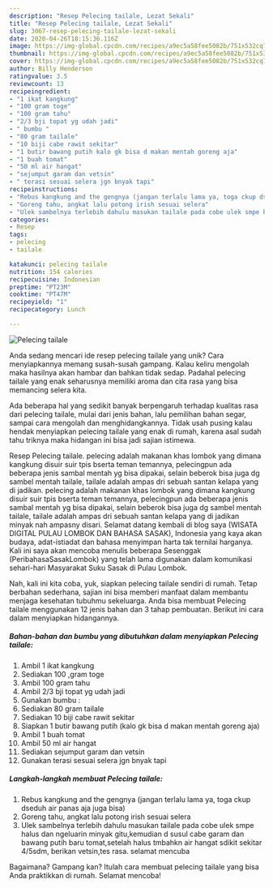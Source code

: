 ```yaml
---
description: "Resep Pelecing tailale, Lezat Sekali"
title: "Resep Pelecing tailale, Lezat Sekali"
slug: 3067-resep-pelecing-tailale-lezat-sekali
date: 2020-04-26T18:15:36.116Z
image: https://img-global.cpcdn.com/recipes/a9ec5a58fee5082b/751x532cq70/pelecing-tailale-foto-resep-utama.jpg
thumbnail: https://img-global.cpcdn.com/recipes/a9ec5a58fee5082b/751x532cq70/pelecing-tailale-foto-resep-utama.jpg
cover: https://img-global.cpcdn.com/recipes/a9ec5a58fee5082b/751x532cq70/pelecing-tailale-foto-resep-utama.jpg
author: Billy Henderson
ratingvalue: 3.5
reviewcount: 13
recipeingredient:
- "1 ikat kangkung"
- "100 gram toge"
- "100 gram tahu"
- "2/3 bji topat yg udah jadi"
- " bumbu "
- "80 gram tailale"
- "10 biji cabe rawit sekitar"
- "1 butir bawang putih kalo gk bisa d makan mentah goreng aja"
- "1 buah tomat"
- "50 ml air hangat"
- "sejumput garam dan vetsin"
- " terasi sesuai selera jgn bnyak tapi"
recipeinstructions:
- "Rebus kangkung and the gengnya (jangan terlalu lama ya, toga ckup dseduh air panas aja juga bisa)"
- "Goreng tahu, angkat lalu potong irish sesuai selera"
- "Ulek sambelnya terlebih dahulu masukan tailale pada cobe ulek smpe halus dan ngeluarin minyak gitu,kemudian d susul cabe garam dan bawang putih baru tomat,setelah halus tmbahkn air hangat sdikit sekitar 4/5sdm, berikan vetsin,tes rasa. selamat mencuba"
categories:
- Resep
tags:
- pelecing
- tailale

katakunci: pelecing tailale 
nutrition: 154 calories
recipecuisine: Indonesian
preptime: "PT23M"
cooktime: "PT47M"
recipeyield: "1"
recipecategory: Lunch

---
```



![Pelecing tailale](https://img-global.cpcdn.com/recipes/a9ec5a58fee5082b/751x532cq70/pelecing-tailale-foto-resep-utama.jpg)

Anda sedang mencari ide resep pelecing tailale yang unik? Cara menyiapkannya memang susah-susah gampang. Kalau keliru mengolah maka hasilnya akan hambar dan bahkan tidak sedap. Padahal pelecing tailale yang enak seharusnya memiliki aroma dan cita rasa yang bisa memancing selera kita.

Ada beberapa hal yang sedikit banyak berpengaruh terhadap kualitas rasa dari pelecing tailale, mulai dari jenis bahan, lalu pemilihan bahan segar, sampai cara mengolah dan menghidangkannya. Tidak usah pusing kalau hendak menyiapkan pelecing tailale yang enak di rumah, karena asal sudah tahu triknya maka hidangan ini bisa jadi sajian istimewa.

Resep Pelecing tailale. pelecing adalah makanan khas lombok yang dimana kangkung disuir suir tpis bserta teman temannya, pelecingpun ada beberapa jenis sambal mentah yg bisa dipakai, selain beberok bisa juga dg sambel mentah tailale, tailale adalah ampas dri sebuah santan kelapa yang di jadikan. pelecing adalah makanan khas lombok yang dimana kangkung disuir suir tpis bserta teman temannya, pelecingpun ada beberapa jenis sambal mentah yg bisa dipakai, selain beberok bisa juga dg sambel mentah tailale, tailale adalah ampas dri sebuah santan kelapa yang di jadikan minyak nah ampasny disari. Selamat datang kembali di blog saya (WISATA DIGITAL PULAU LOMBOK DAN BAHASA SASAK), Indonesia yang kaya akan budaya, adat-istiadat dan bahasa menyimpan harta tak ternilai harganya. Kali ini saya akan mencoba menulis beberapa Sesenggak (PeribahasaSasakLombok) yang telah lama digunakan dalam komunikasi sehari-hari Masyarakat Suku Sasak di Pulau Lombok.


Nah, kali ini kita coba, yuk, siapkan pelecing tailale sendiri di rumah. Tetap berbahan sederhana, sajian ini bisa memberi manfaat dalam membantu menjaga kesehatan tubuhmu sekeluarga. Anda bisa membuat Pelecing tailale menggunakan 12 jenis bahan dan 3 tahap pembuatan. Berikut ini cara dalam menyiapkan hidangannya.

<!--inarticleads1-->

##### Bahan-bahan dan bumbu yang dibutuhkan dalam menyiapkan Pelecing tailale:

1. Ambil 1 ikat kangkung
1. Sediakan 100 ,gram toge
1. Ambil 100 gram tahu
1. Ambil 2/3 bji topat yg udah jadi
1. Gunakan  bumbu :
1. Sediakan 80 gram tailale
1. Sediakan 10 biji cabe rawit sekitar
1. Siapkan 1 butir bawang putih (kalo gk bisa d makan mentah goreng aja)
1. Ambil 1 buah tomat
1. Ambil 50 ml air hangat
1. Sediakan sejumput garam dan vetsin
1. Gunakan  terasi sesuai selera jgn bnyak tapi




<!--inarticleads2-->

##### Langkah-langkah membuat Pelecing tailale:

1. Rebus kangkung and the gengnya (jangan terlalu lama ya, toga ckup dseduh air panas aja juga bisa)
1. Goreng tahu, angkat lalu potong irish sesuai selera
1. Ulek sambelnya terlebih dahulu masukan tailale pada cobe ulek smpe halus dan ngeluarin minyak gitu,kemudian d susul cabe garam dan bawang putih baru tomat,setelah halus tmbahkn air hangat sdikit sekitar 4/5sdm, berikan vetsin,tes rasa. selamat mencuba




Bagaimana? Gampang kan? Itulah cara membuat pelecing tailale yang bisa Anda praktikkan di rumah. Selamat mencoba!
